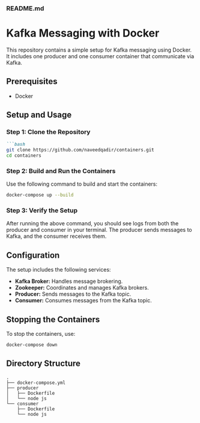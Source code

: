 ### README.md

# Kafka Messaging with Docker

This repository contains a simple setup for Kafka messaging using Docker. It includes one producer and one consumer container that communicate via Kafka.

## Prerequisites

- Docker

## Setup and Usage

### Step 1: Clone the Repository
```markdown
```bash
git clone https://github.com/naveedqadir/containers.git
cd containers
```

### Step 2: Build and Run the Containers

Use the following command to build and start the containers:

```bash
docker-compose up --build
```

### Step 3: Verify the Setup

After running the above command, you should see logs from both the producer and consumer in your terminal. The producer sends messages to Kafka, and the consumer receives them.

## Configuration

The setup includes the following services:
- **Kafka Broker:** Handles message brokering.
- **Zookeeper:** Coordinates and manages Kafka brokers.
- **Producer:** Sends messages to the Kafka topic.
- **Consumer:** Consumes messages from the Kafka topic.

## Stopping the Containers

To stop the containers, use:

```bash
docker-compose down
```

## Directory Structure

```
.
├── docker-compose.yml
├── producer
│   ├── Dockerfile
│   └── node js
└── consumer
    ├── Dockerfile
    └── node js
```
